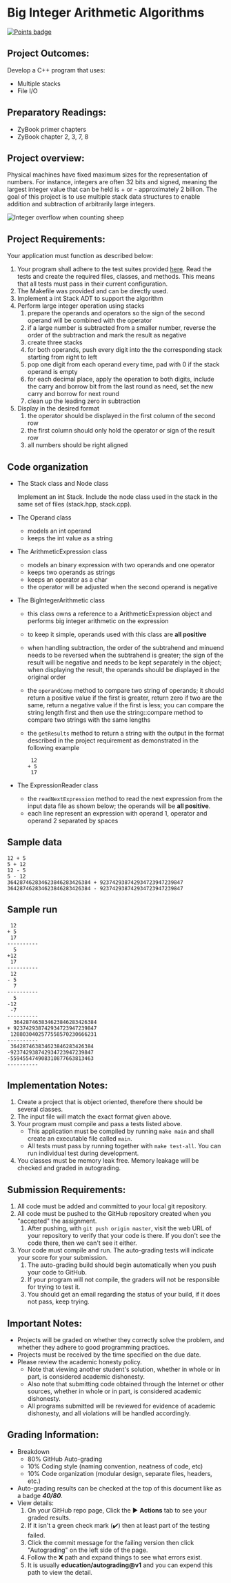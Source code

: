 # Big Integer Arithmetic Algorithms
[![Points badge](../../blob/badges/.github/badges/points.svg)](../../actions)

## Project Outcomes:
Develop a C++ program that uses:
- Multiple stacks
- File I/O

## Preparatory Readings:
- ZyBook primer chapters
- ZyBook chapter 2, 3, 7, 8

## Project overview:
Physical machines have fixed maximum sizes for the representation of numbers.
For instance, integers are often 32 bits and signed, meaning the largest integer
value that can be held is + or - approximately 2 billion. The goal of this
project is to use multiple stack data structures to enable addition and
subtraction of arbitrarily large integers.

![Integer overflow when counting sheep](https://imgs.xkcd.com/comics/cant_sleep.png)

## Project Requirements:
Your application must function as described below:
1. Your program shall adhere to the test suites provided [here](test/). Read the
    tests and create the required files, classes, and methods. This means that
    all tests must pass in their current configuration.
1. The Makefile was provided and can be directly used.
1. Implement a int Stack ADT to support the algorithm
1. Perform large integer operation using stacks
    1. prepare the operands and operators so the sign of the second operand will
       be combined with the operator
    1. if a large number is subtracted from a smaller number, reverse the order
       of the subtraction and mark the result as negative
    1. create three stacks
    1. for both operands, push every digit into the the corresponding stack
       starting from right to left
    1. pop one digit from each operand every time, pad with 0 if the stack
       operand is empty
    1. for each decimal place, apply the operation to both digits, include the
       carry and borrow bit from the last round as need, set the new carry and
       borrow for next round
    1. clean up the leading zero in subtraction
1. Display in the desired format
    1. the operator should be displayed in the first column of the second row
    1. the first column should only hold the operator or sign of the result row
    1. all numbers should be right aligned

## Code organization
+ The Stack class and Node class

    Implement an int Stack. Include the node class used in the stack in the same
    set of files (stack.hpp, stack.cpp).

+ The Operand class

    - models an int operand
    - keeps the int value as a string

+ The ArithmeticExpression class

    - models an binary expression with two operands and one operator
    - keeps two operands as strings
    - keeps an operator as a char
    - the operator will be adjusted when the second operand is negative

+ The BigIntegerArithmetic class

    - this class owns a reference to a ArithmeticExpression object and performs
      big integer arithmetic on the expression
    - to keep it simple, operands used with this class are **all positive**
    - when handling subtraction, the order of the subtrahend and minuend needs
      to be reversed when the subtrahend is greater; the sign of the result will
      be negative and needs to be kept separately in the object; when displaying
      the result, the operands should be displayed in the original order
    - the `operandComp` method to compare two string of operands; it should
      return a positive value if the first is greater, return zero if two are
      the same, return a negative value if the first is less; you can compare
      the string length first and then use the string::compare method to compare
      two strings with the same lengths
    - the `getResults` method to return a string with the output in the format
      described in the project requirement as demonstrated in the following
      example

        ```
         12
        + 5
         17
        ```
+ The ExpressionReader class

    - the `readNextExpression` method to read the next expression from the
      input data file as shown below; the operands will be **all positive**.
    - each line represent an expression with operand 1, operator and operand 2
      separated by spaces

## Sample data
```
12 + 5
5 + 12
12 - 5
5 - 12
364287462834623846283426384 + 923742938742934723947239847
364287462834623846283426384 - 923742938742934723947239847
```

## Sample run
```
 12
+ 5
 17
----------
  5
+12
 17
----------
 12
- 5
  7
----------
  5
-12
 -7
----------
  364287463834623846283426384
+ 923742938742934723947239847
 1288030402577558570230666231
----------
 364287463834623846283426384
-923742938742934723947239847
-559455474908310877663813463
----------
```

## Implementation Notes:
1. Create a project that is object oriented, therefore there should be several
   classes.
1. The input file will match the exact format given above.
1. Your program must compile and pass a tests listed above.
    - This application must be compiled by running `make main` and shall create
        an executable file called `main`.
    - All tests must pass by running together with `make test-all`. You can run
        individual test during development.
1. You classes must be memory leak free. Memory leakage will be checked and
   graded in autograding.

## Submission Requirements:
1. All code must be added and committed to your local git repository.
2. All code must be pushed to the GitHub repository created when you "accepted"
   the assignment.
    1. After pushing, with `git push origin master`, visit the web URL of your
       repository to verify that your code is there. If you don't see the code
       there, then we can't see it either.
3. Your code must compile and run. The auto-grading tests will indicate your
   score for your submission.
    1. The auto-grading build should begin automatically when you push your code
       to GitHub.
    2. If your program will not compile, the graders will not be responsible for
       trying to test it.
    3. You should get an email regarding the status of your build, if it does
       not pass, keep trying.

## Important Notes:
- Projects will be graded on whether they correctly solve the problem, and
  whether they adhere to good programming practices.
- Projects must be received by the time specified on the due date.
- Please review the academic honesty policy.
    - Note that viewing another student's solution, whether in whole or in part,
      is considered academic dishonesty.
    - Also note that submitting code obtained through the Internet or other
      sources, whether in whole or in part, is considered academic dishonesty.
    - All programs submitted will be reviewed for evidence of academic
      dishonesty, and all violations will be handled accordingly.

## Grading Information:
- Breakdown
    + 80% GitHub Auto-grading
    + 10% Coding style (naming convention, neatness of code, etc)
    + 10% Code organization (modular design, separate files, headers, etc.)
- Auto-grading results can be checked at the top of this document like as a
  badge ***40/80***.
- View details:
    1. On your GitHub repo page, Click the :arrow_forward: **Actions** tab to
       see your graded results.
    1. If it isn't a green check mark (:heavy_check_mark:) then at least part of
       the testing failed.
    1. Click the commit message for the failing version then click "Autograding"
       on the left side of the page.
    1. Follow the :x: path and expand things to see what errors exist.
    1. It is usually **education/autograding@v1** and you can expend this path to
       view the detail.
